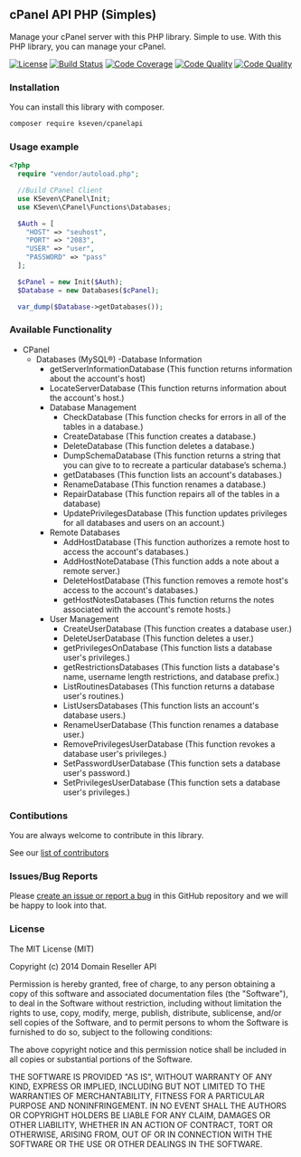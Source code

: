 ## cPanel API PHP (Simples)
Manage your cPanel server with this PHP library. 
Simple to use. With this PHP library, you can manage your cPanel.

[![License](https://img.shields.io/packagist/l/previewtechs/cpanel-whm-api.svg)](https://github.com/k7brasil/cPanelApi/blob/master/LICENSE)
[![Build Status](https://api.travis-ci.org/k7brasil/cPanelApi.svg?branch=master)](https://travis-ci.org/k7brasil/cPanelApi)
[![Code Coverage](https://scrutinizer-ci.com/g/k7brasil/cPanelApi/badges/coverage.png?b=master)](https://scrutinizer-ci.com/g/k7brasil/cPanelApi/?branch=master)
[![Code Quality](https://scrutinizer-ci.com/g/k7brasil/cPanelApi/badges/quality-score.png?b=master)](https://scrutinizer-ci.com/g/k7brasil/cPanelApi/?branch=master)
[![Code Quality](https://scrutinizer-ci.com/g/k7brasil/cPanelApi/badges/code-intelligence.svg?b=master)](https://scrutinizer-ci.com/g/k7brasil/cPanelApi/?branch=master)

### Installation

You can install this library with composer.

```bash
composer require kseven/cpanelapi
```

### Usage example
```php
<?php
  require "vendor/autoload.php";

  //Build CPanel Client
  use KSeven\CPanel\Init;
  use KSeven\CPanel\Functions\Databases;

  $Auth = [
    "HOST" => "seuhost",
    "PORT" => "2083",
    "USER" => "user",
    "PASSWORD" => "pass"
  ];

  $cPanel = new Init($Auth);
  $Database = new Databases($cPanel);

  var_dump($Database->getDatabases());
```

### Available Functionality
- CPanel
  - Databases (MySQL®)
    -Database Information
      - getServerInformationDatabase (This function returns information about the account's host)
      - LocateServerDatabase (This function returns information about the account's host.)
    - Database Management
      - CheckDatabase (This function checks for errors in all of the tables in a database.)
      - CreateDatabase (This function creates a database.)
      - DeleteDatabase (This function deletes a database.)
      - DumpSchemaDatabase (This function returns a string that you can give to to recreate a particular database’s schema.)
      - getDatabases (This function lists an account's databases.)  
      - RenameDatabase (This function renames a database.)
      - RepairDatabase (This function repairs all of the tables in a database)
      - UpdatePrivilegesDatabase (This function updates privileges for all databases and users on an account.)
    - Remote Databases
      - AddHostDatabase (This function authorizes a remote host to access the account's databases.)
      - AddHostNoteDatabase (This function adds a note about a remote server.)
      - DeleteHostDatabase (This function removes a remote host's access to the account's databases.)
      - getHostNotesDatabases (This function returns the notes associated with the account's remote hosts.)
    - User Management
      - CreateUserDatabase (This function creates a database user.)
      - DeleteUserDatabase (This function deletes a user.)
      - getPrivilegesOnDatabase (This function lists a database user's privileges.)
      - getRestrictionsDatabases (This function lists a database's name, username length restrictions, and database prefix.)
      - ListRoutinesDatabases (This function returns a database user's routines.)
      - ListUsersDatabases (This function lists an account's database users.)
      - RenameUserDatabase (This function renames a database user.)
      - RemovePrivilegesUserDatabase (This function revokes a database user's privileges.)
      - SetPasswordUserDatabase (This function sets a database user's password.)
      - SetPrivilegesUserDatabase (This function sets a database user's privileges.)

### Contibutions
You are always welcome to contribute in this library.

See our [list of contributors](https://github.com/k7brasil/cPanelApi/graphs/contributors)

### Issues/Bug Reports
Please [create an issue or report a bug](https://github.com/k7brasil/cPanelApi/issues/new) in this GitHub repository and we will be
happy to look into that.

### License

The MIT License (MIT)

Copyright (c) 2014 Domain Reseller API

Permission is hereby granted, free of charge, to any person obtaining a copy
of this software and associated documentation files (the "Software"), to deal
in the Software without restriction, including without limitation the rights
to use, copy, modify, merge, publish, distribute, sublicense, and/or sell
copies of the Software, and to permit persons to whom the Software is
furnished to do so, subject to the following conditions:

The above copyright notice and this permission notice shall be included in all
copies or substantial portions of the Software.

THE SOFTWARE IS PROVIDED "AS IS", WITHOUT WARRANTY OF ANY KIND, EXPRESS OR
IMPLIED, INCLUDING BUT NOT LIMITED TO THE WARRANTIES OF MERCHANTABILITY,
FITNESS FOR A PARTICULAR PURPOSE AND NONINFRINGEMENT. IN NO EVENT SHALL THE
AUTHORS OR COPYRIGHT HOLDERS BE LIABLE FOR ANY CLAIM, DAMAGES OR OTHER
LIABILITY, WHETHER IN AN ACTION OF CONTRACT, TORT OR OTHERWISE, ARISING FROM,
OUT OF OR IN CONNECTION WITH THE SOFTWARE OR THE USE OR OTHER DEALINGS IN THE
SOFTWARE.
